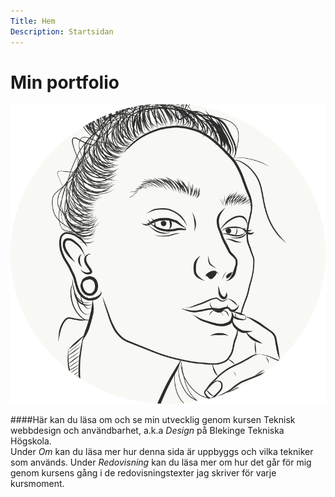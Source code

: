 ```yaml
---
Title: Hem
Description: Startsidan
---
```


Min portfolio
==========================

![ ](assets/img/logo-round.png)


####Här kan du läsa om och se min utvecklig genom kursen Teknisk webbdesign och användbarhet, a.k.a *Design* på Blekinge Tekniska Högskola.
<br>
Under _Om_ kan du läsa mer hur denna sida är uppbyggs och vilka tekniker som används. Under _Redovisning_ kan du läsa mer om hur det går för mig genom kursens gång i de redovisningstexter jag skriver för varje kursmoment.
